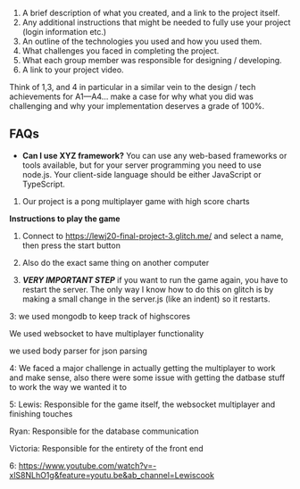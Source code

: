 

1. A brief description of what you created, and a link to the project itself.
2. Any additional instructions that might be needed to fully use your project (login information etc.)
3. An outline of the technologies you used and how you used them.
4. What challenges you faced in completing the project.
5. What each group member was responsible for designing / developing.
6. A link to your project video.

Think of 1,3, and 4 in particular in a similar vein to the design / tech achievements for A1—A4… make a case for why what you did was challenging and why your implementation deserves a grade of 100%.

## FAQs

- **Can I use XYZ framework?** You can use any web-based frameworks or tools available, but for your server programming you need to use node.js. Your client-side language should be either JavaScript or TypeScript.

1. Our project is a pong multiplayer game with high score charts


**Instructions to play the game**

1. Connect to https://lewj20-final-project-3.glitch.me/ and select a name, then press the start button

2. Also do the exact same thing on another computer

3. ***VERY IMPORTANT STEP*** if you want to run the game again, you have to restart the server. The only way I know how to do this on glitch is by making a small change in the server.js (like an indent) so it restarts.







3: we used mongodb to keep track of highscores

We used websocket to have multiplayer functionality

we used body parser for json parsing


4: We faced a major challenge in actually getting the multiplayer to work and make sense, also there were some issue with 
getting the datbase stuff to work the way we wanted it to

5: Lewis: Responsible for the game itself, the websocket multiplayer and finishing touches

Ryan: Responsible for the database communication

Victoria: Responsible for the entirety of the front end

6: https://www.youtube.com/watch?v=-xlS8NLhO1g&feature=youtu.be&ab_channel=Lewiscook